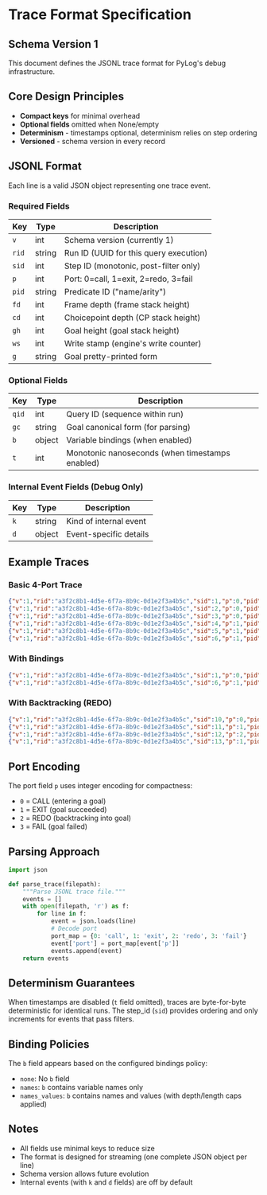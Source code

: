 # Trace Format Specification

## Schema Version 1

This document defines the JSONL trace format for PyLog's debug infrastructure.

## Core Design Principles

- **Compact keys** for minimal overhead
- **Optional fields** omitted when None/empty
- **Determinism** - timestamps optional, determinism relies on step ordering
- **Versioned** - schema version in every record

## JSONL Format

Each line is a valid JSON object representing one trace event.

### Required Fields

| Key | Type | Description |
|-----|------|-------------|
| `v` | int | Schema version (currently 1) |
| `rid` | string | Run ID (UUID for this query execution) |
| `sid` | int | Step ID (monotonic, post-filter only) |
| `p` | int | Port: 0=call, 1=exit, 2=redo, 3=fail |
| `pid` | string | Predicate ID ("name/arity") |
| `fd` | int | Frame depth (frame stack height) |
| `cd` | int | Choicepoint depth (CP stack height) |
| `gh` | int | Goal height (goal stack height) |
| `ws` | int | Write stamp (engine's write counter) |
| `g` | string | Goal pretty-printed form |

### Optional Fields

| Key | Type | Description |
|-----|------|-------------|
| `qid` | int | Query ID (sequence within run) |
| `gc` | string | Goal canonical form (for parsing) |
| `b` | object | Variable bindings (when enabled) |
| `t` | int | Monotonic nanoseconds (when timestamps enabled) |

### Internal Event Fields (Debug Only)

| Key | Type | Description |
|-----|------|-------------|
| `k` | string | Kind of internal event |
| `d` | object | Event-specific details |

## Example Traces

### Basic 4-Port Trace
```json
{"v":1,"rid":"a3f2c8b1-4d5e-6f7a-8b9c-0d1e2f3a4b5c","sid":1,"p":0,"pid":"append/3","fd":1,"cd":0,"gh":3,"ws":42,"g":"append([1,2],[3],_G1)"}
{"v":1,"rid":"a3f2c8b1-4d5e-6f7a-8b9c-0d1e2f3a4b5c","sid":2,"p":0,"pid":"append/3","fd":2,"cd":0,"gh":4,"ws":43,"g":"append([2],[3],_G2)"}
{"v":1,"rid":"a3f2c8b1-4d5e-6f7a-8b9c-0d1e2f3a4b5c","sid":3,"p":0,"pid":"append/3","fd":3,"cd":0,"gh":5,"ws":44,"g":"append([],[3],_G3)"}
{"v":1,"rid":"a3f2c8b1-4d5e-6f7a-8b9c-0d1e2f3a4b5c","sid":4,"p":1,"pid":"append/3","fd":3,"cd":0,"gh":5,"ws":45,"g":"append([],[3],[3])"}
{"v":1,"rid":"a3f2c8b1-4d5e-6f7a-8b9c-0d1e2f3a4b5c","sid":5,"p":1,"pid":"append/3","fd":2,"cd":0,"gh":4,"ws":46,"g":"append([2],[3],[2,3])"}
{"v":1,"rid":"a3f2c8b1-4d5e-6f7a-8b9c-0d1e2f3a4b5c","sid":6,"p":1,"pid":"append/3","fd":1,"cd":0,"gh":3,"ws":47,"g":"append([1,2],[3],[1,2,3])"}
```

### With Bindings
```json
{"v":1,"rid":"a3f2c8b1-4d5e-6f7a-8b9c-0d1e2f3a4b5c","sid":1,"p":0,"pid":"append/3","fd":1,"cd":0,"gh":3,"ws":42,"g":"append([1,2],[3],X)","b":{"X":"_G1"}}
{"v":1,"rid":"a3f2c8b1-4d5e-6f7a-8b9c-0d1e2f3a4b5c","sid":6,"p":1,"pid":"append/3","fd":1,"cd":0,"gh":3,"ws":47,"g":"append([1,2],[3],X)","b":{"X":"[1,2,3]"}}
```

### With Backtracking (REDO)
```json
{"v":1,"rid":"a3f2c8b1-4d5e-6f7a-8b9c-0d1e2f3a4b5c","sid":10,"p":0,"pid":"member/2","fd":1,"cd":1,"gh":2,"ws":50,"g":"member(X,[1,2,3])"}
{"v":1,"rid":"a3f2c8b1-4d5e-6f7a-8b9c-0d1e2f3a4b5c","sid":11,"p":1,"pid":"member/2","fd":1,"cd":1,"gh":2,"ws":51,"g":"member(1,[1,2,3])"}
{"v":1,"rid":"a3f2c8b1-4d5e-6f7a-8b9c-0d1e2f3a4b5c","sid":12,"p":2,"pid":"member/2","fd":1,"cd":1,"gh":2,"ws":52,"g":"member(X,[1,2,3])"}
{"v":1,"rid":"a3f2c8b1-4d5e-6f7a-8b9c-0d1e2f3a4b5c","sid":13,"p":1,"pid":"member/2","fd":1,"cd":1,"gh":2,"ws":53,"g":"member(2,[1,2,3])"}
```

## Port Encoding

The port field `p` uses integer encoding for compactness:

- `0` = CALL (entering a goal)
- `1` = EXIT (goal succeeded)
- `2` = REDO (backtracking into goal)
- `3` = FAIL (goal failed)

## Parsing Approach

```python
import json

def parse_trace(filepath):
    """Parse JSONL trace file."""
    events = []
    with open(filepath, 'r') as f:
        for line in f:
            event = json.loads(line)
            # Decode port
            port_map = {0: 'call', 1: 'exit', 2: 'redo', 3: 'fail'}
            event['port'] = port_map[event['p']]
            events.append(event)
    return events
```

## Determinism Guarantees

When timestamps are disabled (`t` field omitted), traces are byte-for-byte deterministic for identical runs. The step_id (`sid`) provides ordering and only increments for events that pass filters.

## Binding Policies

The `b` field appears based on the configured bindings policy:

- `none`: No `b` field
- `names`: `b` contains variable names only
- `names_values`: `b` contains names and values (with depth/length caps applied)

## Notes

- All fields use minimal keys to reduce size
- The format is designed for streaming (one complete JSON object per line)
- Schema version allows future evolution
- Internal events (with `k` and `d` fields) are off by default